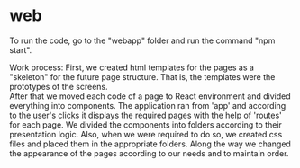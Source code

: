 # web
To run the code, go to the "webapp" folder and run the command "npm start".  

Work process: First, we created html templates for the pages as a "skeleton" for the future page structure. That is, the templates were the prototypes of the screens.  
After that we moved each code of a page to React environment and divided everything into components. 
The application ran from 'app' and according to the user's clicks it displays the required pages with the help of 'routes' for each page.
We divided the components into folders according to their presentation logic. Also, when we were required to do so, we created css files and placed them in the appropriate folders. Along the way we changed the appearance of the pages according to our needs and to maintain order.
